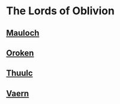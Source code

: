 # The Lords of Oblivion

## [Mauloch](Mauloch.md)

## [Oroken](Oroken.md)

## [Thuulc](Thuulc.md)

## [Vaern](Vaern.md)
